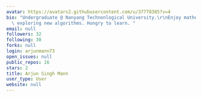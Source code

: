 ```yaml
---
avatar: https://avatars2.githubusercontent.com/u/37778385?v=4
bio: "Undergraduate @ Nanyang Technonlogical University.\r\nEnjoy mathematics and\
  \ exploring new algorithms. Hungry to learn. "
email: null
followers: 32
following: 30
forks: null
login: arjunmann73
open_issues: null
public_repos: 16
stars: 2
title: Arjun Singh Mann
user_type: User
website: null
---
```

